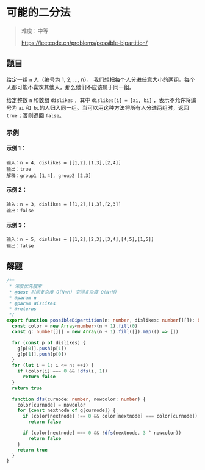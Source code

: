 # 可能的二分法

> 难度：中等
>
> https://leetcode.cn/problems/possible-bipartition/

## 题目

给定一组 `n` 人（编号为 1, 2, ..., n）， 我们想把每个人分进任意大小的两组。每个人都可能不喜欢其他人，那么他们不应该属于同一组。

给定整数 `n` 和数组 `dislikes` ，其中 `dislikes[i] = [ai, bi]` ，表示不允许将编号为 `ai` 和  `bi`的人归入同一组。当可以用这种方法将所有人分进两组时，返回 `true`；否则返回 `false`。

### 示例

#### 示例 1：

```
输入：n = 4, dislikes = [[1,2],[1,3],[2,4]]
输出：true
解释：group1 [1,4], group2 [2,3]
```

#### 示例 2：

```
输入：n = 3, dislikes = [[1,2],[1,3],[2,3]]
输出：false
```

#### 示例 3：

```
输入：n = 5, dislikes = [[1,2],[2,3],[3,4],[4,5],[1,5]]
输出：false
```

## 解题

```ts 
/**
 * 深度优先搜索
 * @desc 时间复杂度 O(N+M) 空间复杂度 O(N+M)
 * @param n
 * @param dislikes
 * @returns
 */
export function possibleBipartition(n: number, dislikes: number[][]): boolean {
  const color = new Array<number>(n + 1).fill(0)
  const g: number[][] = new Array(n + 1).fill([]).map(() => [])

  for (const p of dislikes) {
    g[p[0]].push(p[1])
    g[p[1]].push(p[0])
  }
  for (let i = 1; i <= n; ++i) {
    if (color[i] === 0 && !dfs(i, 1))
      return false
  }
  return true

  function dfs(curnode: number, nowcolor: number) {
    color[curnode] = nowcolor
    for (const nextnode of g[curnode]) {
      if (color[nextnode] !== 0 && color[nextnode] === color[curnode])
        return false

      if (color[nextnode] === 0 && !dfs(nextnode, 3 ^ nowcolor))
        return false
    }
    return true
  }
}
```